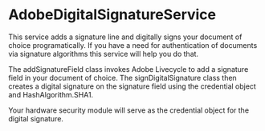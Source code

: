 # AdobeDigitalSignatureService
This service adds a signature line and digitally signs your document of choice programatically. If you have a need for authentication of documents via signature algorithms this service will help you do that. 

The addSignatureField class invokes Adobe Livecycle to add a signature field in your document of choice. 
The signDigitalSignature class then creates a digital signature on the signature field using the credential object and HashAlgorithm.SHA1. 

Your hardware security module will serve as the credential object for the digital signature. 


